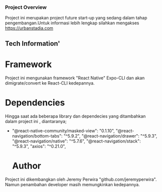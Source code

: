 ### Project Overview
Project ini merupakan project future start-up yang sedang dalam tahap pengembangan.Untuk informasi lebih lengkap
silahkan mengakses https://urbanstadia.com

## Tech Information'
# Framework
Project ini mengunakan framework "React Native" Expo-CLI dan akan dimigrate/convert ke React-CLI kedepannya.

# Dependencies
Hingga saat ada beberapa library dan dependecies yang ditambahkan dalam project ini , diantaranya;
- "@react-native-community/masked-view": "0.1.10",
  "@react-navigation/bottom-tabs": "^5.9.2",
  "@react-navigation/drawer": "^5.9.3",
  "@react-navigation/native": "^5.7.6",
  "@react-navigation/stack": "^5.9.3",
  "axios": "^0.21.0",
  
  # Author
 Project ini dikembangkan oleh Jeremy Perwira "github.com/jeremyperwira". Namun penambahan developer masih memungkinkan kedepannya.
